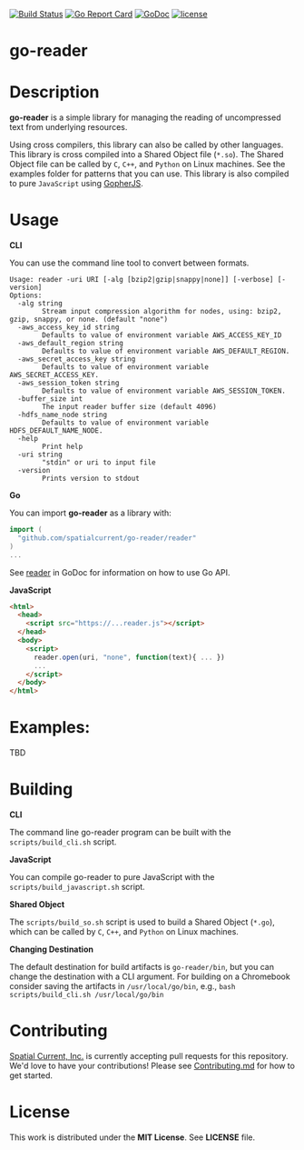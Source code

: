 [![Build Status](https://travis-ci.org/spatialcurrent/go-reader.svg)](https://travis-ci.org/spatialcurrent/go-reader) [![Go Report Card](https://goreportcard.com/badge/spatialcurrent/go-reader)](https://goreportcard.com/report/spatialcurrent/go-reader)  [![GoDoc](https://godoc.org/github.com/spatialcurrent/go-reader?status.svg)](https://godoc.org/github.com/spatialcurrent/go-reader) [![license](http://img.shields.io/badge/license-MIT-red.svg?style=flat)](https://github.com/spatialcurrent/go-reader/blob/master/LICENSE.md)

# go-reader

# Description

**go-reader** is a simple library for managing the reading of uncompressed text from underlying resources.

Using cross compilers, this library can also be called by other languages.  This library is cross compiled into a Shared Object file (`*.so`).  The Shared Object file can be called by `C`, `C++`, and `Python` on Linux machines.  See the examples folder for patterns that you can use.  This library is also compiled to pure `JavaScript` using [GopherJS](https://github.com/gopherjs/gopherjs).

# Usage

**CLI**

You can use the command line tool to convert between formats.

```
Usage: reader -uri URI [-alg [bzip2|gzip|snappy|none]] [-verbose] [-version]
Options:
  -alg string
    	Stream input compression algorithm for nodes, using: bzip2, gzip, snappy, or none. (default "none")
  -aws_access_key_id string
    	Defaults to value of environment variable AWS_ACCESS_KEY_ID
  -aws_default_region string
    	Defaults to value of environment variable AWS_DEFAULT_REGION.
  -aws_secret_access_key string
    	Defaults to value of environment variable AWS_SECRET_ACCESS_KEY.
  -aws_session_token string
    	Defaults to value of environment variable AWS_SESSION_TOKEN.
  -buffer_size int
    	The input reader buffer size (default 4096)
  -hdfs_name_node string
    	Defaults to value of environment variable HDFS_DEFAULT_NAME_NODE.
  -help
    	Print help
  -uri string
    	"stdin" or uri to input file
  -version
    	Prints version to stdout
```

**Go**

You can import **go-reader** as a library with:

```go
import (
  "github.com/spatialcurrent/go-reader/reader"
)
...
```

See [reader](https://godoc.org/github.com/spatialcurrent/go-reader/reader) in GoDoc for information on how to use Go API.

**JavaScript**

```html
<html>
  <head>
    <script src="https://...reader.js"></script>
  </head>
  <body>
    <script>
      reader.open(uri, "none", function(text){ ... })
      ...
    </script>
  </body>
</html>
```

# Examples:

TBD

# Building

**CLI**

The command line go-reader program can be built with the `scripts/build_cli.sh` script.

**JavaScript**

You can compile go-reader to pure JavaScript with the `scripts/build_javascript.sh` script.

**Shared Object**

The `scripts/build_so.sh` script is used to build a Shared Object (`*.go`), which can be called by `C`, `C++`, and `Python` on Linux machines.

**Changing Destination**

The default destination for build artifacts is `go-reader/bin`, but you can change the destination with a CLI argument.  For building on a Chromebook consider saving the artifacts in `/usr/local/go/bin`, e.g., `bash scripts/build_cli.sh /usr/local/go/bin`

# Contributing

[Spatial Current, Inc.](https://spatialcurrent.io) is currently accepting pull requests for this repository.  We'd love to have your contributions!  Please see [Contributing.md](https://github.com/spatialcurrent/go-reader/blob/master/CONTRIBUTING.md) for how to get started.

# License

This work is distributed under the **MIT License**.  See **LICENSE** file.
